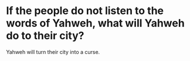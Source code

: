 # If the people do not listen to the words of Yahweh, what will Yahweh do to their city?

Yahweh will turn their city into a curse.

